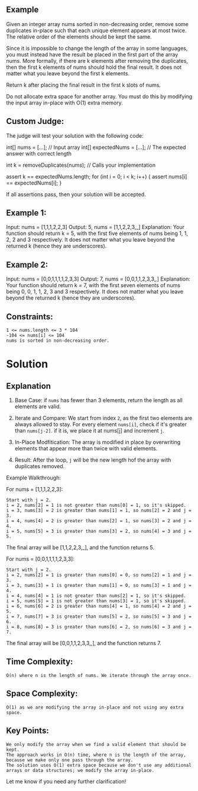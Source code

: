 ## Example

Given an integer array nums sorted in non-decreasing order, remove some duplicates in-place such that each unique element appears at most twice. The relative order of the elements should be kept the same.

Since it is impossible to change the length of the array in some languages, you must instead have the result be placed in the first part of the array nums. More formally, if there are k elements after removing the duplicates, then the first k elements of nums should hold the final result. It does not matter what you leave beyond the first k elements.

Return k after placing the final result in the first k slots of nums.

Do not allocate extra space for another array. You must do this by modifying the input array in-place with O(1) extra memory.

## Custom Judge:

The judge will test your solution with the following code:

int[] nums = [...]; // Input array
int[] expectedNums = [...]; // The expected answer with correct length

int k = removeDuplicates(nums); // Calls your implementation

assert k == expectedNums.length;
for (int i = 0; i < k; i++) {
    assert nums[i] == expectedNums[i];
}

If all assertions pass, then your solution will be accepted.

 

## Example 1:

Input: nums = [1,1,1,2,2,3]
Output: 5, nums = [1,1,2,2,3,_]
Explanation: Your function should return k = 5, with the first five elements of nums being 1, 1, 2, 2 and 3 respectively.
It does not matter what you leave beyond the returned k (hence they are underscores).

## Example 2:

Input: nums = [0,0,1,1,1,1,2,3,3]
Output: 7, nums = [0,0,1,1,2,3,3,_,_]
Explanation: Your function should return k = 7, with the first seven elements of nums being 0, 0, 1, 1, 2, 3 and 3 respectively.
It does not matter what you leave beyond the returned k (hence they are underscores).

 

## Constraints:

    1 <= nums.length <= 3 * 104
    -104 <= nums[i] <= 104
    nums is sorted in non-decreasing order.

# Solution 

## Explanation 

1. Base Case: if `nums` has fewer than 3 elements, return the length as all elements are valid. 

2. Iterate and Compare: We start from index `2`, as the first two elements are always allowed to stay. For every element `nums[i]`, check if it's greater than `nums[j-2]`. 
if it is, we place it at nums[j] and increment `j`.

3. In-Place Modfitication: The array is modified in place by overwriting elements that appear more than twice with valid elements. 

4. Result: After the loop, `j` will be the new length hof the array with duplicates removed.

Example Walkthrough:

For nums = [1,1,1,2,2,3]:

    Start with j = 2.
    i = 2, nums[2] = 1 is not greater than nums[0] = 1, so it's skipped.
    i = 3, nums[3] = 2 is greater than nums[1] = 1, so nums[2] = 2 and j = 3.
    i = 4, nums[4] = 2 is greater than nums[2] = 1, so nums[3] = 2 and j = 4.
    i = 5, nums[5] = 3 is greater than nums[3] = 2, so nums[4] = 3 and j = 5.

The final array will be [1,1,2,2,3,_], and the function returns 5.

For nums = [0,0,1,1,1,1,2,3,3]:

    Start with j = 2.
    i = 2, nums[2] = 1 is greater than nums[0] = 0, so nums[2] = 1 and j = 3.
    i = 3, nums[3] = 1 is greater than nums[1] = 0, so nums[3] = 1 and j = 4.
    i = 4, nums[4] = 1 is not greater than nums[2] = 1, so it's skipped.
    i = 5, nums[5] = 1 is not greater than nums[3] = 1, so it's skipped.
    i = 6, nums[6] = 2 is greater than nums[4] = 1, so nums[4] = 2 and j = 5.
    i = 7, nums[7] = 3 is greater than nums[5] = 2, so nums[5] = 3 and j = 6.
    i = 8, nums[8] = 3 is greater than nums[6] = 2, so nums[6] = 3 and j = 7.

The final array will be [0,0,1,1,2,3,3,_,_], and the function returns 7.

## Time Complexity:

    O(n) where n is the length of nums. We iterate through the array once.


## Space Complexity:

    O(1) as we are modifying the array in-place and not using any extra space.


## Key Points:

    We only modify the array when we find a valid element that should be kept.
    The approach works in O(n) time, where n is the length of the array, because we make only one pass through the array.
    The solution uses O(1) extra space because we don't use any additional arrays or data structures; we modify the array in-place.

Let me know if you need any further clarification!